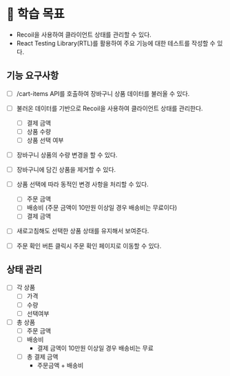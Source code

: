 # 📍 학습 목표

- Recoil을 사용하여 클라이언트 상태를 관리할 수 있다.
- React Testing Library(RTL)를 활용하여 주요 기능에 대한 테스트를 작성할 수 있다.

## 기능 요구사항

- [ ] /cart-items API를 호출하여 장바구니 상품 데이터를 불러올 수 있다.
- [ ] 불러온 데이터를 기반으로 Recoil을 사용하여 클라이언트 상태를 관리한다.
    - [ ] 결제 금액
    - [ ] 상품 수량
    - [ ] 상품 선택 여부
- [ ] 장바구니 상품의 수량 변경을 할 수 있다.
- [ ] 장바구니에 담긴 상품을 제거할 수 있다.

- [ ] 상품 선택에 따라 동적인 변경 사항을 처리할 수 있다.
    - [ ] 주문 금액
    - [ ] 배송비 (주문 금액이 10만원 이상일 경우 배송비는 무료이다)
    - [ ] 결제 금액

- [ ] 새로고침해도 선택한 상품 상태를 유지해서 보여준다.

- [ ] 주문 확인 버튼 클릭시 주문 확인 페이지로 이동할 수 있다.


## 상태 관리

- [ ] 각 상품
  - [ ] 가격
  - [ ] 수량
  - [ ] 선택여부

- [ ] 총 상품
  - [ ] 주문 금액
  - [ ] 배송비
    - 결제 금액이 10만원 이상일 경우 배송비는 무료
  - [ ] 총 결제 금액
    - 주문금액 + 배송비

